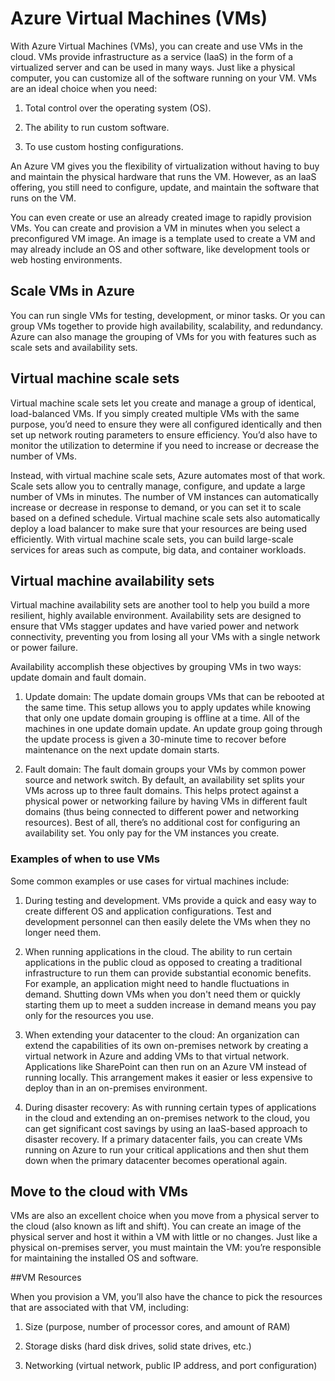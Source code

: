 # Azure Virtual Machines (VMs)

With Azure Virtual Machines (VMs), you can create and use VMs in the cloud. VMs provide infrastructure as a service (IaaS) in the form of a virtualized server and can be used in many ways. Just like a physical computer, you can customize all of the software running on your VM. VMs are an ideal choice when you need:

1) Total control over the operating system (OS).

2) The ability to run custom software.

3) To use custom hosting configurations.

An Azure VM gives you the flexibility of virtualization without having to buy and maintain the physical hardware that runs the VM. However, as an IaaS offering, you still need to configure, update, and maintain the software that runs on the VM.

You can even create or use an already created image to rapidly provision VMs. You can create and provision a VM in minutes when you select a preconfigured VM image. An image is a template used to create a VM and may already include an OS and other software, like development tools or web hosting environments.

## Scale VMs in Azure

You can run single VMs for testing, development, or minor tasks. Or you can group VMs together to provide high availability, scalability, and redundancy. Azure can also manage the grouping of VMs for you with features such as scale sets and availability sets.

## Virtual machine scale sets

Virtual machine scale sets let you create and manage a group of identical, load-balanced VMs. If you simply created multiple VMs with the same purpose, you’d need to ensure they were all configured identically and then set up network routing parameters to ensure efficiency. You’d also have to monitor the utilization to determine if you need to increase or decrease the number of VMs.

Instead, with virtual machine scale sets, Azure automates most of that work. Scale sets allow you to centrally manage, configure, and update a large number of VMs in minutes. The number of VM instances can automatically increase or decrease in response to demand, or you can set it to scale based on a defined schedule. Virtual machine scale sets also automatically deploy a load balancer to make sure that your resources are being used efficiently. With virtual machine scale sets, you can build large-scale services for areas such as compute, big data, and container workloads.

## Virtual machine availability sets

Virtual machine availability sets are another tool to help you build a more resilient, highly available environment. Availability sets are designed to ensure that VMs stagger updates and have varied power and network connectivity, preventing you from losing all your VMs with a single network or power failure.

Availability accomplish these objectives by grouping VMs in two ways: update domain and fault domain.

1) Update domain: The update domain groups VMs that can be rebooted at the same time. This setup allows you to apply updates while knowing that only one update domain grouping is offline at a time. All of the machines in one update domain update. An update group going through the update process is given a 30-minute time to recover before maintenance on the next update domain starts.

2) Fault domain: The fault domain groups your VMs by common power source and network switch. By default, an availability set splits your VMs across up to three fault domains. This helps protect against a physical power or networking failure by having VMs in different fault domains (thus being connected to different power and networking resources).
Best of all, there’s no additional cost for configuring an availability set. You only pay for the VM instances you create.

### Examples of when to use VMs

Some common examples or use cases for virtual machines include:

1) During testing and development. VMs provide a quick and easy way to create different OS and application configurations. Test and development personnel can then easily delete the VMs when they no longer need them.

2) When running applications in the cloud. The ability to run certain applications in the public cloud as opposed to creating a traditional infrastructure to run them can provide substantial economic benefits. For example, an application might need to handle fluctuations in demand. Shutting down VMs when you don't need them or quickly starting them up to meet a sudden increase in demand means you pay only for the resources you use.

3) When extending your datacenter to the cloud: An organization can extend the capabilities of its own on-premises network by creating a virtual network in Azure and adding VMs to that virtual network. Applications like SharePoint can then run on an Azure VM instead of running locally. This arrangement makes it easier or less expensive to deploy than in an on-premises environment.

4) During disaster recovery: As with running certain types of applications in the cloud and extending an on-premises network to the cloud, you can get significant cost savings by using an IaaS-based approach to disaster recovery. If a primary datacenter fails, you can create VMs running on Azure to run your critical applications and then shut them down when the primary datacenter becomes operational again.

## Move to the cloud with VMs

VMs are also an excellent choice when you move from a physical server to the cloud (also known as lift and shift). You can create an image of the physical server and host it within a VM with little or no changes. Just like a physical on-premises server, you must maintain the VM: you’re responsible for maintaining the installed OS and software.

##VM Resources

When you provision a VM, you’ll also have the chance to pick the resources that are associated with that VM, including:

1) Size (purpose, number of processor cores, and amount of RAM)

2) Storage disks (hard disk drives, solid state drives, etc.)

3) Networking (virtual network, public IP address, and port configuration)

